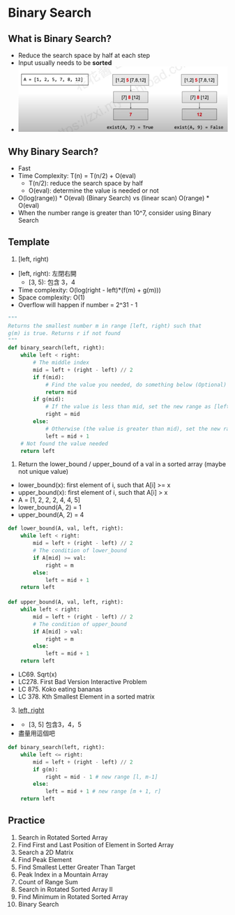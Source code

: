 # Binary Search
## What is Binary Search?
* Reduce the search space by half at each step
* Input usually needs to be **sorted**
* ![Binary Search Visualization](../Src/BinarySearchExample.png)
## Why Binary Search?
* Fast
* Time Complexity: T(n) = T(n/2) + O(eval)
  * T(n/2): reduce the search space by half
  * O(eval): determine the value is needed or not
* O(log(range)) * O(eval) (Binary Search) vs (linear scan) O(range) * O(eval) 
* When the number range is greater than 10^7, consider using Binary Search

## Template
1. [left, right)
* [left, right): 左閉右開
  * [3, 5):  包含 3，4
* Time complexity: O(log(right - left)*(f(m) + g(m)))
* Space complexity: O(1)
* Overflow will happen if number = 2^31 - 1
```python
"""
Returns the smallest number m in range [left, right) such that
g(m) is true. Returns r if not found
"""
def binary_search(left, right):
    while left < right:
        # The middle index
        mid = left + (right - left) // 2
        if f(mid): 
            # Find the value you needed, do something below (Optional)
            return mid
        if g(mid):
            # If the value is less than mid, set the new range as [left, mid)
            right = mid
        else:
            # Otherwise (the value is greater than mid), set the new range as [mid + 1, right)
            left = mid + 1
    # Not found the value needed
    return left 
```

1. Return the lower_bound / upper_bound of a val in a sorted array (maybe not unique value)
* lower_bound(x): first element of i, such that A[i] >= x
* upper_bound(x): first element of i, such that A[i] > x
* A = [1, 2, 2, 2, 4, 4, 5]
* lower_bound(A, 2) = 1
* upper_bound(A, 2) = 4
```python
def lower_bound(A, val, left, right):
    while left < right:
        mid = left + (right - left) // 2
        # The condition of lower_bound
        if A[mid] >= val:
            right = m
        else:
            left = mid + 1
    return left

def upper_bound(A, val, left, right):
    while left < right:
        mid = left + (right - left) // 2
        # The condition of upper_bound
        if A[mid] > val:
            right = m
        else:
            left = mid + 1
    return left
```
* LC69. Sqrt(x)
* LC278. First Bad Version Interactive Problem
* LC 875. Koko eating bananas
* LC 378. Kth Smallest Element in a sorted matrix

3. [left, right]
* [left, right]: 左閉右閉
  * [3, 5] 包含3，4，5
* 盡量用這個吧
```python
def binary_search(left, right):
    while left <= right:
        mid = left + (right - left) // 2
        if g(m):
            right = mid - 1 # new range [l, m-1]
        else:
            left = mid + 1 # new range [m + 1, r]
    return left
```

## Practice
1. Search in Rotated Sorted Array
2. Find First and Last Position of Element in Sorted Array
3. Search a 2D Matrix
4. Find Peak Element
5. Find Smallest Letter Greater Than Target
6. Peak Index in a Mountain Array
7. Count of Range Sum
8. Search in Rotated Sorted Array II
9. Find Minimum in Rotated Sorted Array
10. Binary Search 